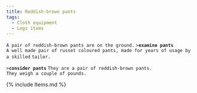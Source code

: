 ```yaml
---
title: Reddish-brown pants
tags:
  - Cloth equipment
  - Legs items
---
```

`A pair of reddish-brown pants are on the ground.`
`>`**`examine pants`**
`A well made pair of russet coloured pants, made for years of usage by a skilled`
`tailor.`

`>`**`consider pants`**
`They are a pair of reddish-brown pants.`
`They weigh a couple of pounds.`

{% include Items.md %}
